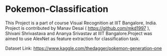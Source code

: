 # Pokemon-Classification

This Project is a part of course Visual Recognition at IIIT Bangalore, India. Project is contributed by Manav Desai ( https://github.com/mkd1997 ), Shivani Shrivastava and Ananya Srivastav at IIIT Bangalore.Project was aimed to use AlexNet as feature extraction for classification task.

Dataset Link: https://www.kaggle.com/thedagger/pokemon-generation-one
